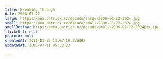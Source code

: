 ```yaml
---
title: Breaking Through
date: 2006-01-22
large: https://mea.patrick.nz/decade/large/2006-01-22-2024.jpg
small: https://mea.patrick.nz/decade/small/2006-01-22-2024.jpg
smallRetina: https://mea.patrick.nz/decade/small/2006-01-22-2024@2x.jpg
flickrUrl: null
photoId: null
createdAt: 2011-01-30 11:07:19.730093
updatedAt: 2006-07-11 05:33:23

---
```


